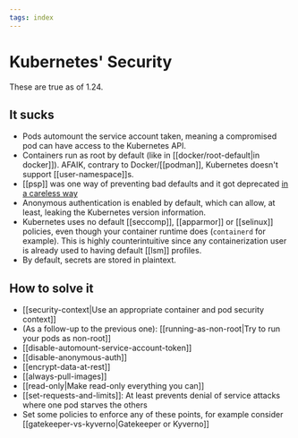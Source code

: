 ```yaml
---
tags: index
---
```


# Kubernetes' Security
These are true as of 1.24.

## It sucks
* Pods automount the service account taken, meaning a compromised pod can have access to the Kubernetes API.
* Containers run as root by default (like in [[docker/root-default|in docker]]). AFAIK, contrary to Docker/[[podman]], Kubernetes doesn't support [[user-namespace]]s. 
* [[psp]] was one way of preventing bad defaults and it got deprecated [in a careless way](https://www.macchaffee.com/blog/2022/psp-deprecation/)
* Anonymous authentication is enabled by default, which can allow, at least, leaking the Kubernetes version information.
* Kubernetes uses no default [[seccomp]], [[apparmor]] or [[selinux]] policies, even though your container runtime does (`containerd` for example). This is highly counterintuitive since any containerization user is already used to having default [[lsm]] profiles.
* By default, secrets are stored in plaintext.

## How to solve it
* [[security-context|Use an appropriate container and pod security context]]
* (As a follow-up to the previous one): [[running-as-non-root|Try to run your pods as non-root]]
* [[disable-automount-service-account-token]]
* [[disable-anonymous-auth]]
* [[encrypt-data-at-rest]]
* [[always-pull-images]]
* [[read-only|Make read-only everything you can]]
* [[set-requests-and-limits]]: At least prevents denial of service attacks where one pod starves the others
* Set some policies to enforce any of these points, for example consider [[gatekeeper-vs-kyverno|Gatekeeper or Kyverno]]
